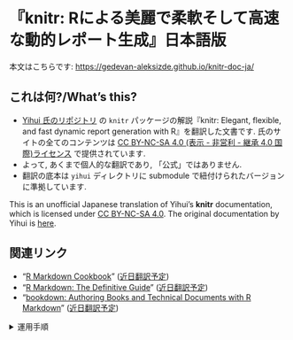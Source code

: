 『knitr: Rによる美麗で柔軟そして高速な動的レポート生成』日本語版
================

本文はこちらです: <https://gedevan-aleksizde.github.io/knitr-doc-ja/>

## これは何?/What’s this?

- [Yihui 氏のリポジトリ](https://github.com/rbind/yihui) の `knitr`
  パッケージの解説『knitr: Elegant, flexible, and fast dynamic report
  generation with R』を翻訳した文書です. 氏のサイトの全てのコンテンツは
  [CC BY-NC-SA 4.0 (表示 - 非営利 - 継承 4.0
  国際)ライセンス](https://creativecommons.org/licenses/by-nc-sa/4.0/deed.ja)
  で提供されています.
- よって, あくまで個人的な翻訳であり, 「公式」ではありません.
- 翻訳の底本は `yihui` ディレクトリに submodule
  で紐付けられたバージョンに準拠しています.

This is an unofficial Japanese translation of Yihui’s **knitr**
documentation, which is licensed under [CC BY-NC-SA
4.0](https://creativecommons.org/licenses/by-nc-sa/4.0/). The original
documentation by Yihui is [here](https://yihui.org/knitr/).

## 関連リンク

- “[R Markdown
  Cookbook](https://bookdown.org/yihui/rmarkdown-cookbook/)”
  ([近日翻訳予定](https://github.com/Gedevan-Aleksizde/rmarkdown-cookbook))
- “[R Markdown: The Definitive
  Guide](https://bookdown.org/yihui/rmarkdown/)”
  ([近日翻訳予定](https://github.com/Gedevan-Aleksizde/rmarkdown-book))
- “[bookdown: Authoring Books and Technical Documents with R
  Markdown](https://bookdown.org/yihui/bookdown/)”
  ([近日翻訳予定](https://github.com/Gedevan-Aleksizde/bookdown))

<details>
<summary>
運用手順
</summary>

# 環境

再現性のため renv を使っている. `rmdja@development`
を使っているので再現性は厳密ではない.

# 更新手順

もっとかんたんな方法はないか?

1.  `cd yihui & git pull` で submodule を更新する
2.  更新差分を
    `https://github.com/yihui/yihui.org/compare/${lastcommit}..master`
    とかで見る.
    - TODO: どこで lastcommit を取得する?
3.  差分を見て変更された箇所に対応する
4.  `bookdown::render_book(input = "source/", c("rmdja::gitbook_ja", "rmdja::pdf_book_ja"))`
    でビルドする.
    - 元のリポジトリはYihui氏のブログをビルドするためのものだが,
      ブログの全訳は作っていないので本体のワークフローを真似する必要はない.

</details>
